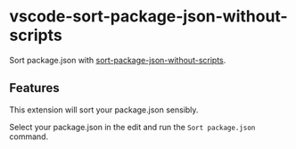 # vscode-sort-package-json-without-scripts

Sort package.json with [sort-package-json-without-scripts](https://github.com/20chan/sort-package-json-without-scripts).

## Features

This extension will sort your package.json sensibly.

Select your package.json in the edit and run the `Sort package.json` command.
